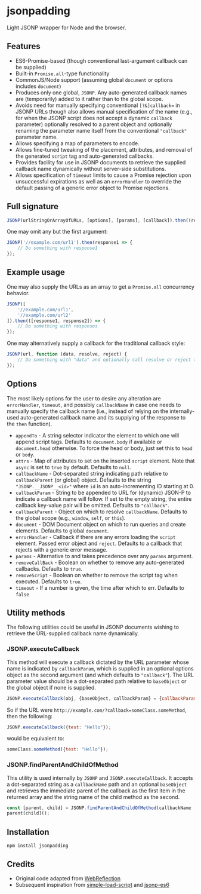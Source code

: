# jsonpadding

Light JSONP wrapper for Node and the browser.

## Features

-   ES6-Promise-based (though conventional last-argument callback can be supplied)
-   Built-in `Promise.all`-type functionality
-   CommonJS/Node support (assuming global `document` or options includes `document`)
-   Produces only one global, `JSONP`. Any auto-generated callback names are (temporarily) added to it rather than to the global scope.
-   Avoids need for manually specifying conventional `[?&]callback=` in JSONP URLs though also allows manual specification of the name (e.g., for when the JSONP script does not accept a dynamic `callback` parameter) optionally resolved to a parent object and optionally renaming the parameter name itself from the conventional `"callback"` parameter name.
-   Allows specifying a map of parameters to encode.
-   Allows fine-tuned tweaking of the placement, attributes, and removal of the generated `script` tag and auto-generated callbacks.
-   Provides facility for use in JSONP documents to retrieve the supplied callback name dynamically without server-side substitutions.
-   Allows specification of `timeout` limits to cause a Promise rejection upon unsuccessful expirations as well as an `errorHandler` to override the default passing of a generic error object to Promise rejections.

## Full signature

```js
JSONP(urlStringOrArrayOfURLs, [options], [params], [callback]).then((result) => {});
```

One may omit any but the first argument:


```js
JSONP('//example.com/url1').then(response1 => {
    // Do something with response1
});
```

## Example usage

One may also supply the URLs as an array to get a `Promise.all` concurrency
behavior.

```js
JSONP([
    '//example.com/url1',
    '//example.com/url2'
]).then(([response1, response2]) => {
    // Do something with responses
});
```

One may alternatively supply a callback for the traditional callback style:

```js
JSONP(url, function (data, resolve, reject) {
    // Do something with "data" and optionally call resolve or reject to continue the promise chain
});
```

## Options

The most likely options for the user to desire any alteration are `errorHandler`, `timeout`, and possibly `callbackName` in case one needs to manually specify the callback name (i.e., instead of relying on the internally-used auto-generated callback name and its supplying of the response to the `then` function).

-   `appendTo` - A string selector indicator the element to which one will append script tags. Defaults to `document.body` if available or `document.head` otherwise. To force the head or body, just set this to `head` or `body`.
-   `attrs` - Map of attributes to set on the inserted `script` element. Note that `async` is set to `true` by default. Defaults to `null`.
-   `callbackName` - Dot-separated string indicating path relative to `callbackParent` (or global) object. Defaults to the string `"JSONP.__JSONP__<id>"` where `id` is an auto-incrementing ID starting at 0.
-   `callbackParam` - String to be appended to URL for (dynamic) JSON-P to indicate a callback name will follow. If set to the empty string, the entire callback key-value pair will be omitted. Defaults to `"callback"`.
-   `callbackParent` - Object on which to resolve `callbackName`. Defaults to the global scope (e.g., `window`, `self`, or `this`).
-   `document` - DOM Document object on which to run queries and create elements. Defaults to global `document`.
-   `errorHandler` - Callback if there are any errors loading the `script` element. Passed error object and `reject`. Defaults to a callback that rejects with a generic error message.
-   `params` - Alternative to and takes precedence over any `params` argument.
-   `removeCallBack` - Boolean on whether to remove any auto-generated callbacks. Defaults to `true`.
-   `removeScript` - Boolean on whether to remove the script tag when executed. Defaults to `true`.
-   `timeout` - If a number is given, the time after which to err. Defaults to `false`

## Utility methods

The following utilities could be useful in JSONP documents wishing to retrieve the URL-supplied callback name dynamically.

### JSONP.executeCallback

This method will execute a callback dictated by the URL parameter whose name is indicated by `callbackParam`, which is supplied in an optional options object as the second argument (and which defaults to `"callback"`). The URL parameter value should be a dot-separated path relative to `baseObject` or the global object if none is supplied.

```js
JSONP.executeCallback(obj, {baseObject, callbackParam} = {callbackParam: 'callback'});
```

So if the URL were `http://example.com/?callback=someClass.someMethod`, then the following:

```js
JSONP.executeCallback({test: "Hello"});
```

would be equivalent to:

```js
someClass.someMethod({test: "Hello"});
```

### JSONP.findParentAndChildOfMethod

This utility is used internally by `JSONP` and `JSONP.executeCallback`. It accepts a dot-separated string as a `callbackName` path and an optional `baseObject` and retrieves the immediate parent of the callback as the first item in the returned array and the string name of the child method as the second.

```js
const [parent, child] = JSONP.findParentAndChildOfMethod(callbackName [, baseObject]);
parent[child]();
```


## Installation

```
npm install jsonpadding
```

## Credits

-   Original code adapted from [WebReflection](http://webreflection.blogspot.com/2011/02/all-you-need-for-jsonp.html)
-   Subsequent inspiration from [simple-load-script](https://github.com/tomek-f/simple-load-script)
    and [jsonp-es6](https://github.com/franzose/jsonp-es6)
